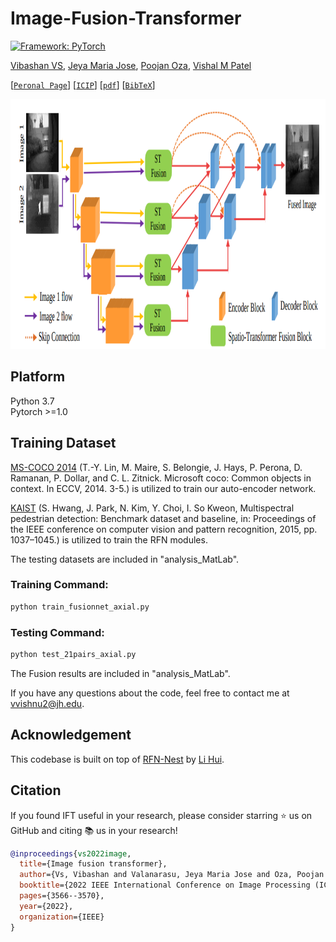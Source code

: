 # Image-Fusion-Transformer

[![Framework: PyTorch](https://img.shields.io/badge/Framework-PyTorch-orange.svg)](https://pytorch.org/) 

[Vibashan VS](https://vibashan.github.io/), [Jeya Maria Jose](http://jeya-maria-jose.github.io/research), [Poojan Oza](https://www.linkedin.com/in/poojan-oza-a7b68350/),  [Vishal M Patel](https://scholar.google.com/citations?user=AkEXTbIAAAAJ&hl=en)

[[`Peronal Page`](https://viudomain.github.io/)] [[`ICIP`](https://ieeexplore.ieee.org/abstract/document/9897280)] [[`pdf`](https://arxiv.org/pdf/2107.09011.pdf)] [[`BibTeX`](https://github.com/Vibashan/Image-Fusion-Transformer/blob/main/reference.bib)]

<p align="center">
  <img src="IFT.png" width="800" height="400">
</p>

## Platform
Python 3.7  
Pytorch >=1.0  


## Training Dataset

[MS-COCO 2014](http://images.cocodataset.org/zips/train2014.zip) (T.-Y. Lin, M. Maire, S. Belongie, J. Hays, P. Perona, D. Ramanan, P. Dollar, and C. L. Zitnick. Microsoft coco: Common objects in context. In ECCV, 2014. 3-5.) is utilized to train our auto-encoder network.

[KAIST](https://sites.google.com/view/multispectral/home) (S. Hwang, J. Park, N. Kim, Y. Choi, I. So Kweon, Multispectral pedestrian detection: Benchmark dataset and baseline, in: Proceedings of the IEEE conference on computer vision and pattern recognition, 2015, pp. 1037–1045.) is utilized to train the RFN modules.

The testing datasets are included in "analysis_MatLab".

### Training Command:

```bash 
python train_fusionnet_axial.py
```

### Testing Command:

```bash 
python test_21pairs_axial.py
```

The Fusion results are included in "analysis_MatLab".


If you have any questions about the code, feel free to contact me at vvishnu2@jh.edu.

## Acknowledgement
This codebase is built on top of [RFN-Nest](https://github.com/hli1221/imagefusion-rfn-nest) by [Li Hui](https://github.com/hli1221).

## Citation

If you found IFT useful in your research, please consider starring ⭐ us on GitHub and citing 📚 us in your research!

```bibtex
@inproceedings{vs2022image,
  title={Image fusion transformer},
  author={Vs, Vibashan and Valanarasu, Jeya Maria Jose and Oza, Poojan and Patel, Vishal M},
  booktitle={2022 IEEE International Conference on Image Processing (ICIP)},
  pages={3566--3570},
  year={2022},
  organization={IEEE}
}
```
